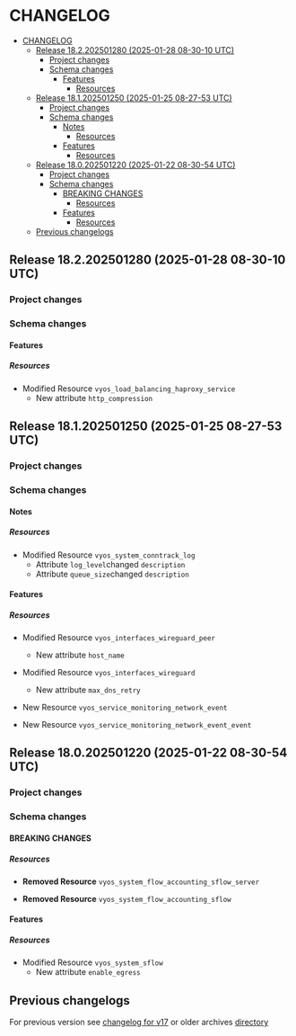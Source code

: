 
# CHANGELOG

<!--TOC-->

- [CHANGELOG](#changelog)
  - [Release 18.2.202501280 (2025-01-28 08-30-10 UTC)](#release-182202501280-2025-01-28-08-30-10-utc)
    - [Project changes](#project-changes)
    - [Schema changes](#schema-changes)
      - [Features](#features)
        - [Resources](#resources)
  - [Release 18.1.202501250 (2025-01-25 08-27-53 UTC)](#release-181202501250-2025-01-25-08-27-53-utc)
    - [Project changes](#project-changes-1)
    - [Schema changes](#schema-changes-1)
      - [Notes](#notes)
        - [Resources](#resources-1)
      - [Features](#features-1)
        - [Resources](#resources-2)
  - [Release 18.0.202501220 (2025-01-22 08-30-54 UTC)](#release-180202501220-2025-01-22-08-30-54-utc)
    - [Project changes](#project-changes-2)
    - [Schema changes](#schema-changes-2)
      - [BREAKING CHANGES](#breaking-changes)
        - [Resources](#resources-3)
      - [Features](#features-2)
        - [Resources](#resources-4)
  - [Previous changelogs](#previous-changelogs)

<!--TOC-->


## Release 18.2.202501280 (2025-01-28 08-30-10 UTC)
### Project changes

### Schema changes
#### Features

##### Resources
* Modified Resource `vyos_load_balancing_haproxy_service`
	* New attribute `http_compression`









## Release 18.1.202501250 (2025-01-25 08-27-53 UTC)
### Project changes

### Schema changes
#### Notes

##### Resources
* Modified Resource `vyos_system_conntrack_log`
	* Attribute `log_level`changed `description`
	* Attribute `queue_size`changed `description`





#### Features

##### Resources
* Modified Resource `vyos_interfaces_wireguard_peer`
	* New attribute `host_name`

* Modified Resource `vyos_interfaces_wireguard`
	* New attribute `max_dns_retry`

* New Resource `vyos_service_monitoring_network_event`

* New Resource `vyos_service_monitoring_network_event_event`









## Release 18.0.202501220 (2025-01-22 08-30-54 UTC)
### Project changes

### Schema changes
#### BREAKING CHANGES

##### Resources
* **Removed Resource** `vyos_system_flow_accounting_sflow_server`

* **Removed Resource** `vyos_system_flow_accounting_sflow`





#### Features

##### Resources
* Modified Resource `vyos_system_sflow`
	* New attribute `enable_egress`








## Previous changelogs
For previous version see [changelog for v17](CHANGELOG-v17.md) or older archives [directory](data/changelogs/)
